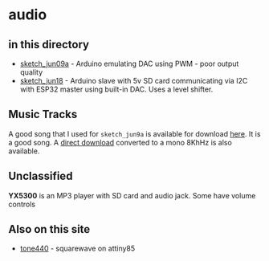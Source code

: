# audio

## in this directory

* [sketch_jun09a](sketch_jun09a) - Arduino emulating DAC using PWM - poor output quality
* [sketch_jun18](sketch_jun18) - Arduino slave with 5v SD card communicating via I2C with ESP32 master using built-in DAC. Uses a level shifter. 



## Music Tracks

A good song that I used for `sketch_jun9a` is available for download [here](https://freemusicarchive.org/music/BoxCat_Games/Nameless_the_Hackers_RPG_Soundtrack/BoxCat_Games_-_Nameless-_the_Hackers_RPG_Soundtrack_-_10_Epic_Song). It is a good song. A [direct download](https://drive.google.com/file/d/1fU7viQhGI5p9GGPTPLHQ3CrVoz7BrtE9/view?usp=sharing) converted to a mono 8KhHz is also available.

## Unclassified

**YX5300** is an MP3 player with SD card and audio jack. Some have volume controls

## Also on this site

* [tone440](../attiny85/tone440) - squarewave on attiny85

